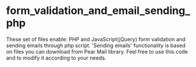 # form_validation_and_email_sending_php
These set of files enable: PHP and JavaScript(jQuery) form validation and sending emails through php script. 'Sending emails' functionality is based on files you can download from Pear Mail library. Feel free to use this code and to modify it according to your needs.
